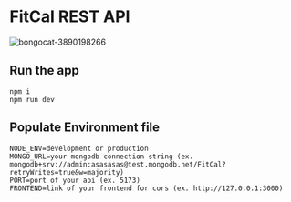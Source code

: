 # FitCal REST API

![bongocat-3890198266](https://github.com/FitCal-app/fitcal-api/assets/39599216/9230ec97-36d0-447f-a471-1269320be4ad)


## Run the app

    npm i
    npm run dev


## Populate Environment file

    NODE_ENV=development or production
    MONGO_URL=your mongodb connection string (ex. mongodb+srv://admin:asasasas@test.mongodb.net/FitCal?retryWrites=true&w=majority)
    PORT=port of your api (ex. 5173)
    FRONTEND=link of your frontend for cors (ex. http://127.0.0.1:3000)

